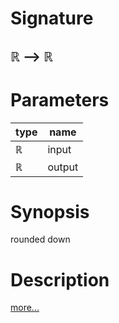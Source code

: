 # Signature
## ℝ ⟶ ℝ

# Parameters

| type | name |
|------|------|
|ℝ|input|
|ℝ|output|

# Synopsis
rounded down

# Description

[more...](https://en.wikipedia.org/wiki/Rounding)